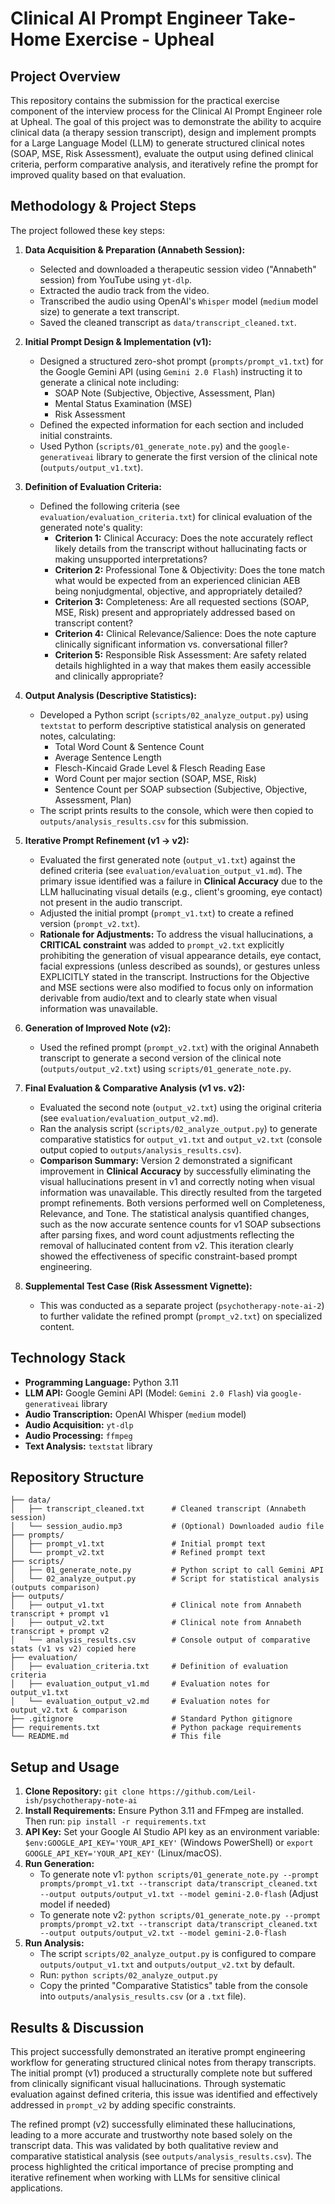 # Clinical AI Prompt Engineer Take-Home Exercise - Upheal

## Project Overview

This repository contains the submission for the practical exercise component of the interview process for the Clinical AI Prompt Engineer role at Upheal. The goal of this project was to demonstrate the ability to acquire clinical data (a therapy session transcript), design and implement prompts for a Large Language Model (LLM) to generate structured clinical notes (SOAP, MSE, Risk Assessment), evaluate the output using defined clinical criteria, perform comparative analysis, and iteratively refine the prompt for improved quality based on that evaluation.

## Methodology & Project Steps

The project followed these key steps:

1.  **Data Acquisition & Preparation (Annabeth Session):**
    * Selected and downloaded a therapeutic session video ("Annabeth" session) from YouTube using `yt-dlp`.
    * Extracted the audio track from the video.
    * Transcribed the audio using OpenAI's `Whisper` model (`medium` model size) to generate a text transcript.
    * Saved the cleaned transcript as `data/transcript_cleaned.txt`.

2.  **Initial Prompt Design & Implementation (v1):**
    * Designed a structured zero-shot prompt (`prompts/prompt_v1.txt`) for the Google Gemini API (using `Gemini 2.0 Flash`) instructing it to generate a clinical note including:
        * SOAP Note (Subjective, Objective, Assessment, Plan)
        * Mental Status Examination (MSE)
        * Risk Assessment
    * Defined the expected information for each section and included initial constraints.
    * Used Python (`scripts/01_generate_note.py`) and the `google-generativeai` library to generate the first version of the clinical note (`outputs/output_v1.txt`).

3.  **Definition of Evaluation Criteria:**
    * Defined the following criteria (see `evaluation/evaluation_criteria.txt`) for clinical evaluation of the generated note's quality:
        * **Criterion 1:** Clinical Accuracy: Does the note accurately reflect likely details from the transcript without hallucinating facts or making unsupported interpretations?
        * **Criterion 2:** Professional Tone & Objectivity: Does the tone match what would be expected from an experienced clinician AEB being nonjudgmental, objective, and appropriately detailed?
        * **Criterion 3:** Completeness: Are all requested sections (SOAP, MSE, Risk) present and appropriately addressed based on transcript content?
        * **Criterion 4:** Clinical Relevance/Salience: Does the note capture clinically significant information vs. conversational filler?
        * **Criterion 5:** Responsible Risk Assessment: Are safety related details highlighted in a way that makes them easily accessible and clinically appropriate?

4.  **Output Analysis (Descriptive Statistics):**
    * Developed a Python script (`scripts/02_analyze_output.py`) using `textstat` to perform descriptive statistical analysis on generated notes, calculating:
        * Total Word Count & Sentence Count
        * Average Sentence Length
        * Flesch-Kincaid Grade Level & Flesch Reading Ease
        * Word Count per major section (SOAP, MSE, Risk)
        * Sentence Count per SOAP subsection (Subjective, Objective, Assessment, Plan)
    * The script prints results to the console, which were then copied to `outputs/analysis_results.csv` for this submission.

5.  **Iterative Prompt Refinement (v1 -> v2):**
    * Evaluated the first generated note (`output_v1.txt`) against the defined criteria (see `evaluation/evaluation_output_v1.md`). The primary issue identified was a failure in **Clinical Accuracy** due to the LLM hallucinating visual details (e.g., client's grooming, eye contact) not present in the audio transcript.
    * Adjusted the initial prompt (`prompt_v1.txt`) to create a refined version (`prompt_v2.txt`).
    * **Rationale for Adjustments:** To address the visual hallucinations, a **CRITICAL constraint** was added to `prompt_v2.txt` explicitly prohibiting the generation of visual appearance details, eye contact, facial expressions (unless described as sounds), or gestures unless EXPLICITLY stated in the transcript. Instructions for the Objective and MSE sections were also modified to focus only on information derivable from audio/text and to clearly state when visual information was unavailable.

6.  **Generation of Improved Note (v2):**
    * Used the refined prompt (`prompt_v2.txt`) with the original Annabeth transcript to generate a second version of the clinical note (`outputs/output_v2.txt`) using `scripts/01_generate_note.py`.

7.  **Final Evaluation & Comparative Analysis (v1 vs. v2):**
    * Evaluated the second note (`output_v2.txt`) using the original criteria (see `evaluation/evaluation_output_v2.md`).
    * Ran the analysis script (`scripts/02_analyze_output.py`) to generate comparative statistics for `output_v1.txt` and `output_v2.txt` (console output copied to `outputs/analysis_results.csv`).
    * **Comparison Summary:** Version 2 demonstrated a significant improvement in **Clinical Accuracy** by successfully eliminating the visual hallucinations present in v1 and correctly noting when visual information was unavailable. This directly resulted from the targeted prompt refinements. Both versions performed well on Completeness, Relevance, and Tone. The statistical analysis quantified changes, such as the now accurate sentence counts for v1 SOAP subsections after parsing fixes, and word count adjustments reflecting the removal of hallucinated content from v2. This iteration clearly showed the effectiveness of specific constraint-based prompt engineering.

8.  **Supplemental Test Case (Risk Assessment Vignette):**
    * This was conducted as a separate project (`psychotherapy-note-ai-2`) to further validate the refined prompt (`prompt_v2.txt`) on specialized content.

## Technology Stack

* **Programming Language:** Python 3.11
* **LLM API:** Google Gemini API (Model: `Gemini 2.0 Flash`) via `google-generativeai` library
* **Audio Transcription:** OpenAI Whisper (`medium` model)
* **Audio Acquisition:** `yt-dlp`
* **Audio Processing:** `ffmpeg`
* **Text Analysis:** `textstat` library

## Repository Structure

```text
├── data/
│   ├── transcript_cleaned.txt      # Cleaned transcript (Annabeth session)
│   └── session_audio.mp3           # (Optional) Downloaded audio file
├── prompts/
│   ├── prompt_v1.txt               # Initial prompt text
│   └── prompt_v2.txt               # Refined prompt text
├── scripts/
│   ├── 01_generate_note.py         # Python script to call Gemini API
│   └── 02_analyze_output.py        # Script for statistical analysis (outputs comparison)
├── outputs/
│   ├── output_v1.txt               # Clinical note from Annabeth transcript + prompt v1
│   ├── output_v2.txt               # Clinical note from Annabeth transcript + prompt v2
│   └── analysis_results.csv        # Console output of comparative stats (v1 vs v2) copied here
├── evaluation/
│   ├── evaluation_criteria.txt     # Definition of evaluation criteria
│   ├── evaluation_output_v1.md     # Evaluation notes for output_v1.txt
│   └── evaluation_output_v2.md     # Evaluation notes for output_v2.txt & comparison
├── .gitignore                      # Standard Python gitignore
├── requirements.txt                # Python package requirements
└── README.md                       # This file
```

## Setup and Usage

1.  **Clone Repository:** `git clone https://github.com/Leil-ish/psychotherapy-note-ai`
2.  **Install Requirements:** Ensure Python 3.11 and FFmpeg are installed. Then run: `pip install -r requirements.txt`
3.  **API Key:** Set your Google AI Studio API key as an environment variable: `$env:GOOGLE_API_KEY='YOUR_API_KEY'` (Windows PowerShell) or `export GOOGLE_API_KEY='YOUR_API_KEY'` (Linux/macOS).
4.  **Run Generation:**
    * To generate note v1: `python scripts/01_generate_note.py --prompt prompts/prompt_v1.txt --transcript data/transcript_cleaned.txt --output outputs/output_v1.txt --model gemini-2.0-flash` (Adjust model if needed)
    * To generate note v2: `python scripts/01_generate_note.py --prompt prompts/prompt_v2.txt --transcript data/transcript_cleaned.txt --output outputs/output_v2.txt --model gemini-2.0-flash`
5.  **Run Analysis:**
    * The script `scripts/02_analyze_output.py` is configured to compare `outputs/output_v1.txt` and `outputs/output_v2.txt` by default.
    * Run: `python scripts/02_analyze_output.py`
    * Copy the printed "Comparative Statistics" table from the console into `outputs/analysis_results.csv` (or a `.txt` file).

## Results & Discussion

This project successfully demonstrated an iterative prompt engineering workflow for generating structured clinical notes from therapy transcripts. The initial prompt (v1) produced a structurally complete note but suffered from clinically significant visual hallucinations. Through systematic evaluation against defined criteria, this issue was identified and effectively addressed in `prompt_v2` by adding specific constraints.

The refined prompt (v2) successfully eliminated these hallucinations, leading to a more accurate and trustworthy note based solely on the transcript data. This was validated by both qualitative review and comparative statistical analysis (see `outputs/analysis_results.csv`). The process highlighted the critical importance of precise prompting and iterative refinement when working with LLMs for sensitive clinical applications.

